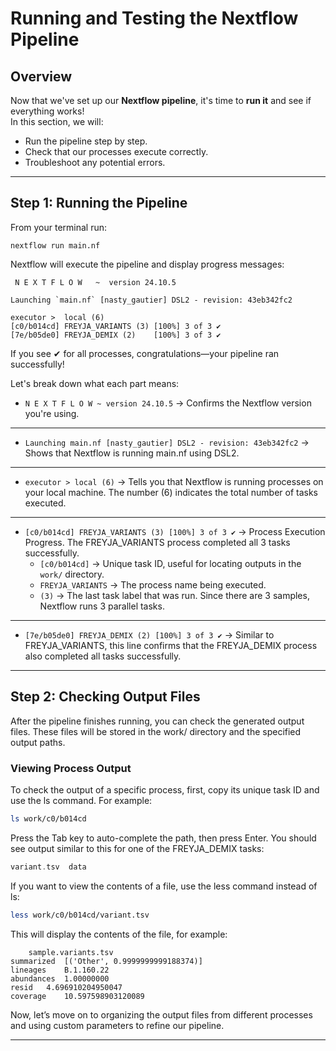 # **Running and Testing the Nextflow Pipeline**

## **Overview**
Now that we've set up our **Nextflow pipeline**, it's time to **run it** and see if everything works!  
In this section, we will:  

- Run the pipeline step by step.  
- Check that our processes execute correctly.  
- Troubleshoot any potential errors.  

---

## **Step 1: Running the Pipeline**
From your terminal run:  

```nextflow
nextflow run main.nf
```

Nextflow will execute the pipeline and display progress messages:

```
 N E X T F L O W   ~  version 24.10.5

Launching `main.nf` [nasty_gautier] DSL2 - revision: 43eb342fc2

executor >  local (6)
[c0/b014cd] FREYJA_VARIANTS (3) [100%] 3 of 3 ✔
[7e/b05de0] FREYJA_DEMIX (2)    [100%] 3 of 3 ✔

```
If you see ✔ for all processes, congratulations—your pipeline ran successfully!

Let's break down what each part means:

- `N E X T F L O W ~ version 24.10.5` → Confirms the Nextflow version you're using.

---

- `Launching main.nf [nasty_gautier] DSL2 - revision: 43eb342fc2` → Shows that Nextflow is running main.nf using DSL2.

---

- `executor > local (6)` → Tells you that Nextflow is running processes on your local machine. The number (6) indicates the total number of tasks executed.

---

- `[c0/b014cd] FREYJA_VARIANTS (3) [100%] 3 of 3 ✔` → Process Execution Progress. The FREYJA_VARIANTS process completed all 3 tasks successfully.  
    - `[c0/b014cd]` → Unique task ID, useful for locating outputs in the `work/` directory.  
    - `FREYJA_VARIANTS` → The process name being executed.  
    - `(3)` → The last task label that was run. Since there are 3 samples, Nextflow runs 3 parallel tasks.  

---

- `[7e/b05de0] FREYJA_DEMIX (2) [100%] 3 of 3 ✔` → Similar to FREYJA_VARIANTS, this line confirms that the FREYJA_DEMIX process also completed all tasks successfully.

---

## **Step 2: Checking Output Files**
After the pipeline finishes running, you can check the generated output files. These files will be stored in the work/ directory and the specified output paths.

### **Viewing Process Output**
To check the output of a specific process, first, copy its unique task ID and use the ls command. For example:

```bash
ls work/c0/b014cd
```

Press the Tab key to auto-complete the path, then press Enter. You should see output similar to this for one of the FREYJA_DEMIX tasks:

```cpp
variant.tsv  data
```

If you want to view the contents of a file, use the less command instead of ls:

```bash
less work/c0/b014cd/variant.tsv
```

This will display the contents of the file, for example:

```
	sample.variants.tsv
summarized	[('Other', 0.9999999999188374)]
lineages	B.1.160.22
abundances	1.00000000
resid	4.696910204950047
coverage	10.597598903120089
```

Now, let’s move on to organizing the output files from different processes and using custom parameters to refine our pipeline.

---